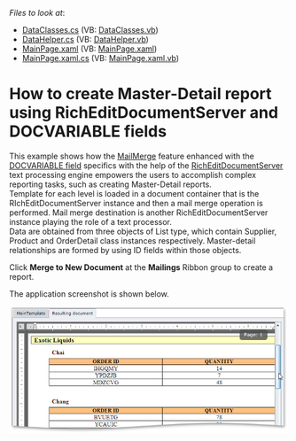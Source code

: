 <!-- default file list -->
*Files to look at*:

* [DataClasses.cs](./CS/MasterDetailExample/DataClasses.cs) (VB: [DataClasses.vb](./VB/MasterDetailExample/DataClasses.vb))
* [DataHelper.cs](./CS/MasterDetailExample/DataHelper.cs) (VB: [DataHelper.vb](./VB/MasterDetailExample/DataHelper.vb))
* [MainPage.xaml](./CS/MasterDetailExample/MainPage.xaml) (VB: [MainPage.xaml](./VB/MasterDetailExample/MainPage.xaml))
* [MainPage.xaml.cs](./CS/MasterDetailExample/MainPage.xaml.cs) (VB: [MainPage.xaml.vb](./VB/MasterDetailExample/MainPage.xaml.vb))
<!-- default file list end -->
# How to create Master-Detail report using RichEditDocumentServer and DOCVARIABLE fields


<p>This example shows how the <a href="http://documentation.devexpress.com/#Silverlight/CustomDocument5658"><u>MailMerge</u></a> feature enhanced with the <a href="http://documentation.devexpress.com/#Silverlight/CustomDocument5648"><u>DOCVARIABLE field</u></a> specifics with the help of the <a href="http://documentation.devexpress.com/#CoreLibraries/clsDevExpressXtraRichEditRichEditDocumentServertopic"><u>RichEditDocumentServer</u></a> text processing engine empowers the users to accomplish complex reporting tasks, such as creating Master-Detail reports. <br />
Template for each level is loaded in a document container that is the RIchEditDocumentServer instance and then a mail merge operation is performed. Mail merge destination is another RichEditDocumentServer instance playing the role of a text processor.<br />
Data are obtained from three objects of List type, which contain Supplier, Product and OrderDetail class instances respectively. Master-detail relationships are formed by using ID fields within those objects.</p><p>Click <strong>Merge to New Document</strong> at the <strong>Mailings</strong> Ribbon group to create a report.</p><p>The application screenshot is shown below.</p><p><img src="https://raw.githubusercontent.com/DevExpress-Examples/how-to-create-master-detail-report-using-richeditdocumentserver-and-docvariable-fields-e3377/11.1.4+/media/70877dbb-d7e1-47dd-a569-12b915bdfe1a.png"></p>

<br/>


